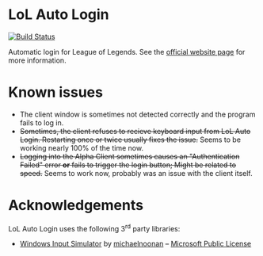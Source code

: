 # LoL Auto Login
[![Build Status](https://ci.gnyra.com/job/nicoco007/job/LoL-Auto-Login/job/master/badge/icon)](https://ci.gnyra.com/job/nicoco007/job/LoL-Auto-Login/job/master/)

Automatic login for League of Legends. See the [official website page](https://www.nicoco007.com/other-stuff/lol-auto-login/) for more information.

# Known issues
* The client window is sometimes not detected correctly and the program fails to log in.
* ~~Sometimes, the client refuses to recieve keyboard input from LoL Auto Login. Restarting once or twice usually fixes the issue.~~ Seems to be working nearly 100% of the time now.
* ~~Logging into the Alpha Client sometimes causes an "Authentication Failed" error **or** fails to trigger the login button; Might be related to speed.~~ Seems to work now, probably was an issue with the client itself.

# Acknowledgements
LoL Auto Login uses the following 3<sup>rd</sup> party libraries:
* [Windows Input Simulator](https://inputsimulator.codeplex.com/) by [michaelnoonan](https://www.codeplex.com/site/users/view/michaelnoonan) &ndash; [Microsoft Public License](https://msdn.microsoft.com/en-us/library/ff647676.aspx)
